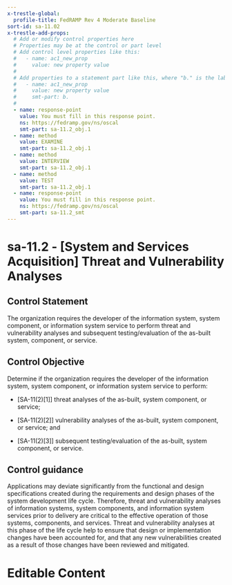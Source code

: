 ```yaml
---
x-trestle-global:
  profile-title: FedRAMP Rev 4 Moderate Baseline
sort-id: sa-11.02
x-trestle-add-props:
  # Add or modify control properties here
  # Properties may be at the control or part level
  # Add control level properties like this:
  #   - name: ac1_new_prop
  #     value: new property value
  #
  # Add properties to a statement part like this, where "b." is the label of the target statement part
  #   - name: ac1_new_prop
  #     value: new property value
  #     smt-part: b.
  #
  - name: response-point
    value: You must fill in this response point.
    ns: https://fedramp.gov/ns/oscal
    smt-part: sa-11.2_obj.1
  - name: method
    value: EXAMINE
    smt-part: sa-11.2_obj.1
  - name: method
    value: INTERVIEW
    smt-part: sa-11.2_obj.1
  - name: method
    value: TEST
    smt-part: sa-11.2_obj.1
  - name: response-point
    value: You must fill in this response point.
    ns: https://fedramp.gov/ns/oscal
    smt-part: sa-11.2_smt
---
```


# sa-11.2 - \[System and Services Acquisition\] Threat and Vulnerability Analyses

## Control Statement

The organization requires the developer of the information system, system component, or information system service to perform threat and vulnerability analyses and subsequent testing/evaluation of the as-built system, component, or service.

## Control Objective

Determine if the organization requires the developer of the information system, system component, or information system service to perform:

- \[SA-11(2)[1]\] threat analyses of the as-built, system component, or service;

- \[SA-11(2)[2]\] vulnerability analyses of the as-built, system component, or service; and

- \[SA-11(2)[3]\] subsequent testing/evaluation of the as-built, system component, or service.

## Control guidance

Applications may deviate significantly from the functional and design specifications created during the requirements and design phases of the system development life cycle. Therefore, threat and vulnerability analyses of information systems, system components, and information system services prior to delivery are critical to the effective operation of those systems, components, and services. Threat and vulnerability analyses at this phase of the life cycle help to ensure that design or implementation changes have been accounted for, and that any new vulnerabilities created as a result of those changes have been reviewed and mitigated.

# Editable Content

<!-- Make additions and edits below -->
<!-- The above represents the contents of the control as received by the profile, prior to additions. -->
<!-- If the profile makes additions to the control, they will appear below. -->
<!-- The above markdown may not be edited but you may edit the content below, and/or introduce new additions to be made by the profile. -->
<!-- If there is a yaml header at the top, parameter values may be edited. Use --set-parameters to incorporate the changes during assembly. -->
<!-- The content here will then replace what is in the profile for this control, after running profile-assemble. -->
<!-- The added parts in the profile for this control are below.  You may edit them and/or add new ones. -->
<!-- Each addition must have a heading either of the form ## Control my_addition_name -->
<!-- or ## Part a. (where the a. refers to one of the control statement labels.) -->
<!-- "## Control" parts are new parts added after the statement part. -->
<!-- "## Part" parts are new parts added into the top-level statement part with that label. -->
<!-- Subparts may be added with nested hash levels of the form ### My Subpart Name -->
<!-- underneath the parent ## Control or ## Part being added -->
<!-- See https://ibm.github.io/compliance-trestle/tutorials/ssp_profile_catalog_authoring/ssp_profile_catalog_authoring for guidance. -->

